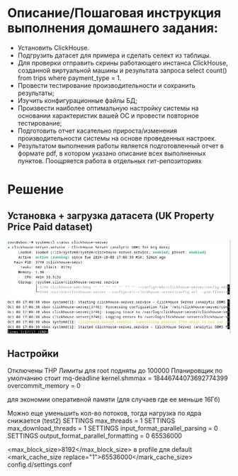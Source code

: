 # Описание/Пошаговая инструкция выполнения домашнего задания:
* Установить ClickHouse.
* Подгрузить датасет для примера и сделать селект из таблицы.
* Для проверки отправить скрины работающего инстанса ClickHouse, созданной виртуальной машины и результата запроса select count() from trips where payment_type = 1.
* Провести тестирование производительности и сохранить результаты;
* Изучить конфигурационные файлы БД;
* Произвести наиболее оптимальную настройку системы на основании характеристик вашей ОС и провести повторное тестирование;
* Подготовить отчет касательно прироста/изменения производительности системы на основе проведенных настроек.
* Результатом выполнения работы является подготовленный отчет в формате pdf, в котором указано описание всех выполненных пунктов. Поощряется работа в отдельных гит-репозиториях
  
# Решение

## Установка + загрузка датасета (UK Property Price Paid dataset)

![comment](images/22.png)

## Настройки

Отключены THP
Лимиты для root подняты до 100000
Планировщик по умолчанию стоит mq-deadline
kernel.shmmax = 18446744073692774399
overcommit_memory = 0

для экономии оперативной памяти (для случаев где ее меньше 16Гб)


Можно еще уменьшить кол-во потоков, тогда нагрузка по ядра снижается (test2)
SETTINGS max_threads = 1
SETTINGS max_download_threads = 1
SETTINGS input_format_parallel_parsing = 0
SETTINGS output_format_parallel_formatting = 0
65536000

<max_block_size>8192</max_block_size> в profile для default
<mark_cache_size replace="1">65536000</mark_cache_size> config.d/settings.conf

